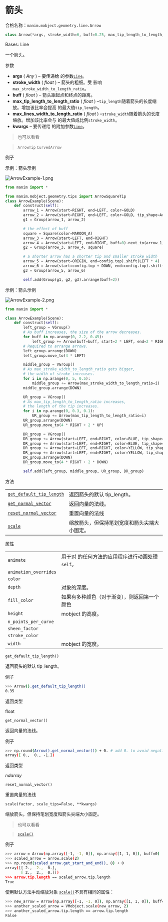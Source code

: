 # 箭头

合格名称：`manim.mobject.geometry.line.Arrow`

```py
class Arrow(*args, stroke_width=6, buff=0.25, max_tip_length_to_length_ratio=0.25, max_stroke_width_to_length_ratio=5, **kwargs)
```

Bases: Line

一个箭头。

参数

- **args** ( _Any_ ) – 要传递给 的参数[`Line`]()。
- **stroke_width** ( _float_ ) – 箭头的粗细。受 影响`max_stroke_width_to_length_ratio`。
- **buff** ( _float_ ) – 箭头距起点和终点的距离。
- **max_tip_length_to_length_ratio** ( _float_ ) –`tip_length`随着箭头的长度缩放。增加该比率会提高 的最大值`tip_length`。
- **max_lines_width_to_length_ratio** ( _float_ ) –`stroke_width`随着箭头的长度缩放。增加该比率会与 的最大值成比例`stroke_width`。
- **kwargs** – 要传递给 的附加参数[`Line`]()。

> 也可以看看

> `ArrowTip` `CurvedArrow`

例子

示例：箭头示例

![ArrowExample-1.png](../static/ArrowExample-1.png)


```py
from manim import *

from manim.mobject.geometry.tips import ArrowSquareTip
class ArrowExample(Scene):
    def construct(self):
        arrow_1 = Arrow(start=RIGHT, end=LEFT, color=GOLD)
        arrow_2 = Arrow(start=RIGHT, end=LEFT, color=GOLD, tip_shape=ArrowSquareTip).shift(DOWN)
        g1 = Group(arrow_1, arrow_2)

        # the effect of buff
        square = Square(color=MAROON_A)
        arrow_3 = Arrow(start=LEFT, end=RIGHT)
        arrow_4 = Arrow(start=LEFT, end=RIGHT, buff=0).next_to(arrow_1, UP)
        g2 = Group(arrow_3, arrow_4, square)

        # a shorter arrow has a shorter tip and smaller stroke width
        arrow_5 = Arrow(start=ORIGIN, end=config.top).shift(LEFT * 4)
        arrow_6 = Arrow(start=config.top + DOWN, end=config.top).shift(LEFT * 3)
        g3 = Group(arrow_5, arrow_6)

        self.add(Group(g1, g2, g3).arrange(buff=2))
```


示例：箭头示例

![ArrowExample-2.png](../static/ArrowExample-2.png)


```py
from manim import *

class ArrowExample(Scene):
    def construct(self):
        left_group = VGroup()
        # As buff increases, the size of the arrow decreases.
        for buff in np.arange(0, 2.2, 0.45):
            left_group += Arrow(buff=buff, start=2 * LEFT, end=2 * RIGHT)
        # Required to arrange arrows.
        left_group.arrange(DOWN)
        left_group.move_to(4 * LEFT)

        middle_group = VGroup()
        # As max_stroke_width_to_length_ratio gets bigger,
        # the width of stroke increases.
        for i in np.arange(0, 5, 0.5):
            middle_group += Arrow(max_stroke_width_to_length_ratio=i)
        middle_group.arrange(DOWN)

        UR_group = VGroup()
        # As max_tip_length_to_length_ratio increases,
        # the length of the tip increases.
        for i in np.arange(0, 0.3, 0.1):
            UR_group += Arrow(max_tip_length_to_length_ratio=i)
        UR_group.arrange(DOWN)
        UR_group.move_to(4 * RIGHT + 2 * UP)

        DR_group = VGroup()
        DR_group += Arrow(start=LEFT, end=RIGHT, color=BLUE, tip_shape=ArrowSquareTip)
        DR_group += Arrow(start=LEFT, end=RIGHT, color=BLUE, tip_shape=ArrowSquareFilledTip)
        DR_group += Arrow(start=LEFT, end=RIGHT, color=YELLOW, tip_shape=ArrowCircleTip)
        DR_group += Arrow(start=LEFT, end=RIGHT, color=YELLOW, tip_shape=ArrowCircleFilledTip)
        DR_group.arrange(DOWN)
        DR_group.move_to(4 * RIGHT + 2 * DOWN)

        self.add(left_group, middle_group, UR_group, DR_group)
```


方法

|||
|-|-|
[`get_default_tip_length`]()|返回箭头的默认 tip_length。
[`get_normal_vector`]()|返回向量的法线。
[`reset_normal_vector`]()|重置向量的法线
[`scale`]()|缩放箭头，但保持笔划宽度和箭头尖端大小固定。


属性

|||
|-|-|
`animate`|用于对 的任何方法的应用程序进行动画处理`self`。
`animation_overrides`|
`color`|
`depth`|对象的深度。
`fill_color`|如果有多种颜色（对于渐变），则返回第一个颜色
`height`|mobject 的高度。
`n_points_per_curve`|
`sheen_factor`|
`stroke_color`|
`width`|mobject 的宽度。


`get_default_tip_length()`

返回箭头的默认 tip_length。

例子

```sh
>>> Arrow().get_default_tip_length()
0.35
```

返回类型

float

`get_normal_vector()`

返回向量的法线。

例子

```sh
>>> np.round(Arrow().get_normal_vector()) + 0. # add 0. to avoid negative 0 in output
array([ 0.,  0., -1.])
```

返回类型

_ndarray_

`reset_normal_vector()`

重置向量的法线

`scale(factor, scale_tips=False, **kwargs)`

缩放箭头，但保持笔划宽度和箭头尖端大小固定。

> 也可以看看

> [`scale()`]()

例子

```sh
>>> arrow = Arrow(np.array([-1, -1, 0]), np.array([1, 1, 0]), buff=0)
>>> scaled_arrow = arrow.scale(2)
>>> np.round(scaled_arrow.get_start_and_end(), 8) + 0
array([[-2., -2.,  0.],
       [ 2.,  2.,  0.]])
>>> arrow.tip.length == scaled_arrow.tip.length
True
```


使用默认方法手动缩放对象 [`scale()`]()不具有相同的属性：


```sh
>>> new_arrow = Arrow(np.array([-1, -1, 0]), np.array([1, 1, 0]), buff=0)
>>> another_scaled_arrow = VMobject.scale(new_arrow, 2)
>>> another_scaled_arrow.tip.length == arrow.tip.length
False
```

